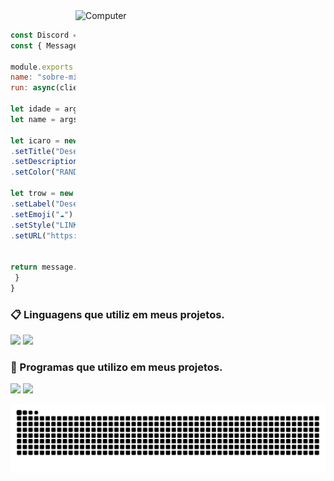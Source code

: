 <img src="https://i2.wp.com/allhtaccess.info/wp-content/uploads/2018/03/programming.gif?fit=1281%2C716&ssl=1" min-width="200px" max-width="200px" width="400px" align="right" alt="Computer">

```js

const Discord = require("discord.js");
const { MessageButton, MessageActionRow } = require("discord.js");

module.exports = {
name: "sobre-mim",
run: async(client, message, args) => {

let idade = args.join("18");
let name = args.join("Ícaro");
    
let icaro = new Discord.MessageEmbed()
.setTitle("Desenvolvedor ${name}")
.setDescription("Olá! Meu nome é ${name}, e eu possuo ${idade} anos de idade.")
.setColor("RANDOM");
    
let trow = new Discord.MessageButton()
.setLabel("Desenvolvedor")
.setEmoji("☁")
.setStyle("LINK")
.setURL("https://github.com/Cafeiinado")
    
    
return message.reply({ embeds: [icaro], buttons: [trow] })
 }   
}
```

### 📋 Linguagens que utiliz em meus projetos.

<code><img height="30" src="https://img.shields.io/badge/PHP-blue?style=for-the-badge&logo=php&logoColor=white"></code>
<code><img height="30" src="https://img.shields.io/badge/JavaScript-F7DF1E?style=for-the-badge&logo=javascript&logoColor=black"></code>


### 🚀 Programas que utilizo em meus projetos.

<code><img height="30" src="https://img.shields.io/badge/IntelliJ-black?style=for-the-badge&logo=intellij-idea&logoColor=white"></code>
<code><img height="30" src="https://img.shields.io/badge/VSCode-008B8B?style=for-the-badge&logo=visual-studio-code&logoColor=white"></code>
  
![Snake animation](https://github.com/NailsonDev/NailsonDev/blob/output/github-contribution-grid-snake.svg)
